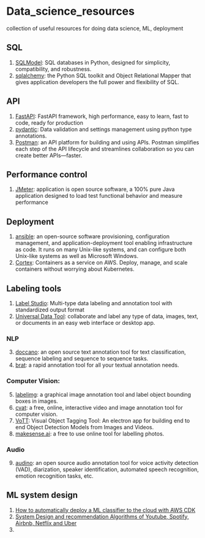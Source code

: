 # Data_science_resources
collection of useful resources for doing data science, ML, deployment

## SQL 
1. [SQLModel](https://github.com/tiangolo/sqlmodel): SQL databases in Python, designed for simplicity, compatibility, and robustness. 
2. [sqlalchemy](https://www.sqlalchemy.org/): the Python SQL toolkit and Object Relational Mapper that gives application developers the full power and flexibility of SQL.

## API 
1. [FastAPI](https://fastapi.tiangolo.com/):  FastAPI framework, high performance, easy to learn, fast to code, ready for production  
2. [pydantic](https://pydantic-docs.helpmanual.io/): Data validation and settings management using python type annotations.
3. [Postman](https://www.postman.com/): an API platform for building and using APIs. Postman simplifies each step of the API lifecycle and streamlines collaboration so you can create better APIs—faster.

## Performance control
1. [JMeter](https://jmeter.apache.org/): application is open source software, a 100% pure Java application designed to load test functional behavior and measure performance

## Deployment
1. [ansible](https://www.ansible.com/): an open-source software provisioning, configuration management, and application-deployment tool enabling infrastructure as code. It runs on many Unix-like systems, and can configure both Unix-like systems as well as Microsoft Windows.
2. [Cortex](https://github.com/cortexlabs/cortex): Containers as a service on AWS. Deploy, manage, and scale containers without worrying about Kubernetes.

## Labeling tools
1. [Label Studio](https://github.com/heartexlabs/label-studio): Multi-type data labeling and annotation tool with standardized output format
2. [Universal Data Tool](https://github.com/UniversalDataTool/universal-data-tool): collaborate and label any type of data, images, text, or documents in an easy web interface or desktop app.

### NLP 
3. [doccano](https://github.com/doccano/doccano): an open source text annotation tool for text classification, sequence labeling and sequence to sequence tasks.
4. [brat](https://github.com/nlplab/brat): a rapid annotation tool for all your textual annotation needs.

### Computer Vision: 
5. [labelimg](https://github.com/tzutalin/labelImg): a graphical image annotation tool and label object bounding boxes in images.
6. [cvat](https://github.com/openvinotoolkit/cvat): a free, online, interactive video and image annotation tool for computer vision.
7. [VoTT](https://github.com/Microsoft/VoTT):  Visual Object Tagging Tool: An electron app for building end to end Object Detection Models from Images and Videos.
8. [makesense.ai](https://github.com/SkalskiP/make-sense):  a free to use online tool for labelling photos.
### Audio
9. [audino](https://github.com/midas-research/audino): an open source audio annotation tool for voice activity detection (VAD), diarization, speaker identification, automated speech recognition, emotion recognition tasks, etc.
 
  
## ML system design
1. [How to automatically deploy a ML classifier to the cloud with AWS CDK](https://medium.com/axel-springer-tech/how-to-automatically-deploy-a-ml-classifier-to-the-cloud-with-aws-cdk-20f8946d913c)
2. [System Design and recommendation Algorithms of Youtube, Spotify, Airbnb, Netflix and Uber](https://www.theinsaneapp.com/2021/03/system-design-and-recommendation-algorithms.html?m=1)
3. 
